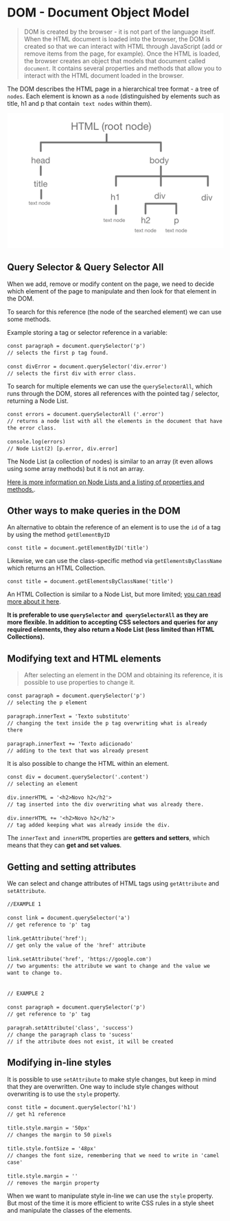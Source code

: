 # DOM - Document Object Model

> DOM is created by the browser - it is not part of the language itself. When the HTML document is loaded into the browser, the DOM is created so that we can interact with HTML through JavaScript (add or remove items from the page, for example). Once the HTML is loaded, the browser creates an object that models that document called `document`. It contains several properties and methods that allow you to interact with the HTML document loaded in the browser.

The DOM describes the HTML page in a hierarchical tree format - a tree of `nodes`. Each element is known as a `node` (distinguished by elements such as title, h1 and p that contain` text nodes` within them).

 
![alt text](../img/dom-tree.png "Graph with representation of DOM tree with main root node (HTML), element nodes (title, div, h1, p) and text nodes")



## Query Selector & Query Selector All

When we add, remove or modify content on the page, we need to decide which element of the page to manipulate and then look for that element in the DOM. 

To search for this reference (the node of the searched element) we can use some methods.

Example storing a tag or selector reference in a variable:
```
const paragraph = document.querySelector('p')
// selects the first p tag found.

const divError = document.querySelector('div.error')
// selects the first div with error class.
```

To search for multiple elements we can use the `querySelectorAll`, which runs through the DOM, stores all references with the pointed tag / selector, returning a Node List.
```
const errors = document.querySelectorAll ('.error')
// returns a node list with all the elements in the document that have the error class.

console.log(errors)
// Node List(2) [p.error, div.error]
```

The Node List (a collection of nodes) is similar to an array (it even allows using some array methods) but it is not an array.

[Here is more information on Node Lists and a listing of properties and methods.](https://developer.mozilla.org/en-US/docs/Web/API/NodeList).


## Other ways to make queries in the DOM

An alternative to obtain the reference of an element is to use the `id` of a tag by using the method `getElementByID`
```
const title = document.getElementByID('title')
```

Likewise, we can use the class-specific method via `getElementsByClassName` which returns an HTML Collection.
```
const title = document.getElementsByClassName('title')
```

An HTML Collection is similar to a Node List, but more limited; [you can read more about it here](https://developer.mozilla.org/en-US/docs/Web/API/HTMLCollection).

**It is preferable to use `querySelector` and` querySelectorAll` as they are more flexible. In addition to accepting CSS selectors and queries for any required elements, they also return a Node List (less limited than HTML Collections).**

## Modifying text and HTML elements

>After selecting an element in the DOM and obtaining its reference, it is possible to use properties to change it.

```
const paragraph = document.querySelector('p')
// selecting the p element

paragraph.innerText = 'Texto substituto'
// changing the text inside the p tag overwriting what is already there

paragraph.innerText += 'Texto adicionado'
// adding to the text that was already present
```

It is also possible to change the HTML within an element.
```
const div = document.querySelector('.content')
// selecting an element

div.innerHTML = '<h2>Novo h2</h2'>
// tag inserted into the div overwriting what was already there.

div.innerHTML += '<h2>Novo h2</h2'>
// tag added keeping what was already inside the div.
```

The `innerText` and` innerHTML` properties are **getters and setters**, which means that they can **get and set values**.


## Getting and setting attributes

We can select and change attributes of HTML tags using `getAttribute` and` setAttribute`.

```
//EXAMPLE 1

const link = document.querySelector('a')
// get reference to 'p' tag

link.getAttribute('href');
// get only the value of the 'href' attribute

link.setAttribute('href', 'https://google.com')
// two arguments: the attribute we want to change and the value we want to change to.


// EXAMPLE 2

const paragraph = document.querySelector('p')
// get reference to 'p' tag

paragrah.setAttribute('class', 'success')
// change the paragraph class to 'sucess'
// if the attribute does not exist, it will be created

```



## Modifying in-line styles

It is possible to use `setAttribute` to make style changes, but keep in mind that they are overwritten. One way to include style changes without overwriting is to use the `style` property.

```
const title = document.querySelector('h1')
// get h1 reference

title.style.margin = '50px'
// changes the margin to 50 pixels

title.style.fontSize = '48px'
// changes the font size, remembering that we need to write in 'camel case'

title.style.margin = ''
// removes the margin property
```

When we want to manipulate style in-line we can use the `style` property. But most of the time it is more efficient to write CSS rules in a style sheet and manipulate the classes of the elements.
